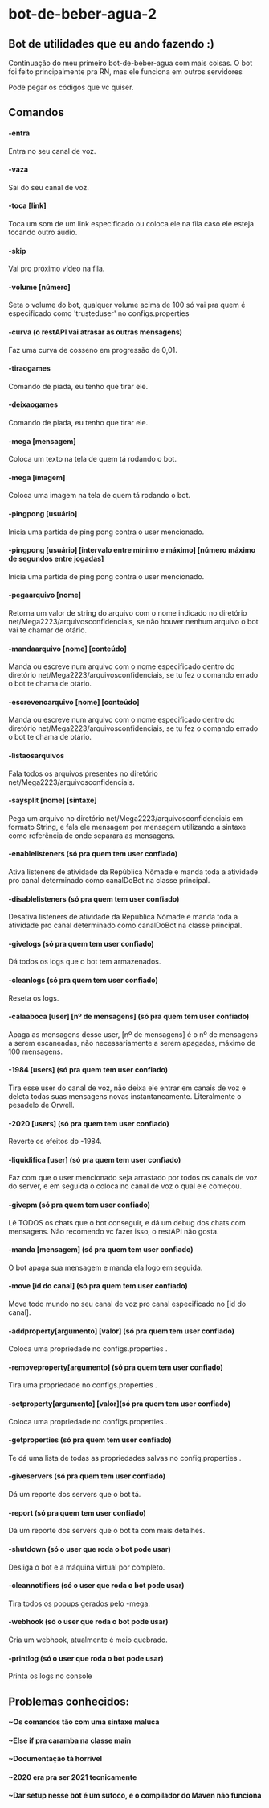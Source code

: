 # bot-de-beber-agua-2

## Bot de utilidades que eu ando fazendo :)

Continuação do meu primeiro bot-de-beber-agua com mais coisas.
 O bot foi feito principalmente pra RN, mas ele funciona em outros servidores
 
 Pode pegar os códigos que vc quiser.

## Comandos

#### -entra 
Entra no seu canal de voz.

#### -vaza
Sai do seu canal de voz.

#### -toca [link]
Toca um som de um link especificado ou coloca ele na fila caso ele esteja tocando outro áudio.

#### -skip
Vai pro próximo vídeo na fila.

#### -volume [número]
Seta o volume do bot, qualquer volume acima de 100 só vai pra quem é especificado como 'trusteduser' no configs.properties

#### -curva (o restAPI vai atrasar as outras mensagens)
Faz uma curva de cosseno em progressão de 0,01.

#### -tiraogames
Comando de piada, eu tenho que tirar ele.

#### -deixaogames
Comando de piada, eu tenho que tirar ele.

#### -mega [mensagem]
Coloca um texto na tela de quem tá rodando o bot.

#### -mega [imagem]
Coloca uma imagem na tela de quem tá rodando o bot.

#### -pingpong [usuário]
Inicia uma partida de ping pong contra o user mencionado.

#### -pingpong [usuário] [intervalo entre mínimo e máximo] [número máximo de segundos entre jogadas]
Inicia uma partida de ping pong contra o user mencionado.

#### -pegaarquivo [nome]
Retorna um valor de string do arquivo com o nome indicado no diretório net/Mega2223/arquivosconfidenciais, se não houver nenhum arquivo o bot vai te chamar de otário.

#### -mandaarquivo [nome] [conteúdo]
Manda ou escreve num arquivo com o nome especificado dentro do diretório net/Mega2223/arquivosconfidenciais, se tu fez o comando errado o bot te chama de otário.

#### -escrevenoarquivo [nome] [conteúdo]
Manda ou escreve num arquivo com o nome especificado dentro do diretório net/Mega2223/arquivosconfidenciais, se tu fez o comando errado o bot te chama de otário.

#### -listaosarquivos
Fala todos os arquivos presentes no diretório net/Mega2223/arquivosconfidenciais.

#### -saysplit [nome] [sintaxe]
Pega um arquivo no diretório net/Mega2223/arquivosconfidenciais em formato String, e fala ele mensagem por mensagem utilizando a sintaxe como referência de onde separara as mensagens.

#### -enablelisteners (só pra quem tem user confiado)
Ativa listeners de atividade da República Nômade e manda toda a atividade pro canal determinado como canalDoBot na classe principal.

#### -disablelisteners (só pra quem tem user confiado)
Desativa listeners de atividade da República Nômade e manda toda a atividade pro canal determinado como canalDoBot na classe principal.

#### -givelogs (só pra quem tem user confiado)
Dá todos os logs que o bot tem armazenados.

#### -cleanlogs (só pra quem tem user confiado)
Reseta os logs.

#### -calaaboca [user] [nº de mensagens] (só pra quem tem user confiado)
Apaga as mensagens desse user, [nº de mensagens] é o nº de mensagens a serem escaneadas, não necessariamente a serem apagadas, máximo de 100 mensagens.

#### -1984 [users] (só pra quem tem user confiado)
Tira esse user do canal de voz, não deixa ele entrar em canais de voz e deleta todas suas mensagens novas instantaneamente.
Literalmente o pesadelo de Orwell.

#### -2020 [users] (só pra quem tem user confiado)
Reverte os efeitos do -1984.

#### -liquidifica [user] (só pra quem tem user confiado)
Faz com que o user mencionado seja arrastado por todos os canais de voz do server, e em seguida o coloca no canal de voz o qual ele começou.

#### -givepm (só pra quem tem user confiado)
Lê TODOS os chats que o bot conseguir, e dá um debug dos chats com mensagens.
Não recomendo vc fazer isso, o restAPI não gosta.

#### -manda [mensagem] (só pra quem tem user confiado)
O bot apaga sua mensagem e manda ela logo em seguida.

#### -move [id do canal] (só pra quem tem user confiado)
Move todo mundo no seu canal de voz pro canal especificado no [id do canal].

#### -addproperty[argumento] [valor] (só pra quem tem user confiado)
Coloca uma propriedade no configs.properties .

#### -removeproperty[argumento] (só pra quem tem user confiado)
Tira uma propriedade no configs.properties .

#### -setproperty[argumento] [valor](só pra quem tem user confiado)
Coloca uma propriedade no configs.properties .

#### -getproperties (só pra quem tem user confiado)
Te dá uma lista de todas as propriedades salvas no config.properties .

#### -giveservers (só pra quem tem user confiado)
Dá um reporte dos servers que o bot tá.

#### -report (só pra quem tem user confiado)
Dá um reporte dos servers que o bot tá com mais detalhes.

#### -shutdown (só o user que roda o bot pode usar)
Desliga o bot e a máquina virtual por completo.

#### -cleannotifiers (só o user que roda o bot pode usar)
Tira todos os popups gerados pelo -mega.

#### -webhook (só o user que roda o bot pode usar)
Cria um webhook, atualmente é meio quebrado.

#### -printlog (só o user que roda o bot pode usar)
Printa os logs no console

## Problemas conhecidos:

#### ~Os comandos tão com uma sintaxe maluca

#### ~Else if pra caramba na classe main

#### ~Documentação tá horrível

#### ~2020 era pra ser 2021 tecnicamente

#### ~Dar setup nesse bot é um sufoco, e o compilador do Maven não funciona
